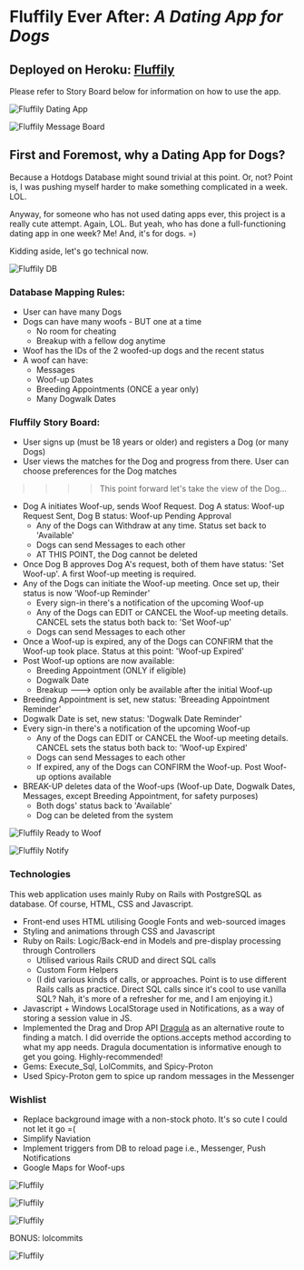 Fluffily Ever After: *A Dating App for Dogs*
============

Deployed on Heroku: [Fluffily](https://fluffily.herokuapp.com/ "Live Demo")  
------------

Please refer to Story Board below for information on how to use the app.

![Fluffily Dating App](Screen%20Shot%202019-04-25%20at%204.33.15%20pm.png "Dating App")

![Fluffily Message Board](Screen%20Shot%202019-04-25%20at%204.36.04%20pm.png "Message Board")

First and Foremost, why a Dating App for Dogs?
------------

Because a Hotdogs Database might sound trivial at this point. Or, not? Point is, I was pushing myself harder to make something complicated in a week. LOL.

Anyway, for someone who has not used dating apps ever, this project is a really cute attempt. Again, LOL. But yeah, who has done a full-functioning dating app in one week? Me! And, it's for dogs. =)

Kidding aside, let's go technical now.

![Fluffily DB](Fluffily.png "Fluffily Database Mapping")

### Database Mapping Rules: ###

  * User can have many Dogs
  * Dogs can have many woofs - BUT one at a time
    * No room for cheating
    * Breakup with a fellow dog anytime
  * Woof has the IDs of the 2 woofed-up dogs and the recent status
  * A woof can have:
    * Messages
    * Woof-up Dates
    * Breeding Appointments (ONCE a year only)
    * Many Dogwalk Dates

### Fluffily Story Board: ###

  * User signs up (must be 18 years or older) and registers a Dog (or many Dogs)
  * User views the matches for the Dog and progress from there. User can choose preferences for the Dog matches
  
  >>>> This point forward let's take the view of the Dog... 
  * Dog A initiates Woof-up, sends Woof Request. Dog A status: Woof-up Request Sent, Dog B status: Woof-up Pending Approval
    * Any of the Dogs can Withdraw at any time. Status set back to 'Available'
    * Dogs can send Messages to each other
    * AT THIS POINT, the Dog cannot be deleted
  * Once Dog B approves Dog A's request, both of them have status: 'Set Woof-up'. A first Woof-up meeting is required.
  * Any of the Dogs can initiate the Woof-up meeting. Once set up, their status is now 'Woof-up Reminder'
    * Every sign-in there's a notification of the upcoming Woof-up
    * Any of the Dogs can EDIT or CANCEL the Woof-up meeting details. CANCEL sets the status both back to: 'Set Woof-up' 
    * Dogs can send Messages to each other
  * Once a Woof-up is expired, any of the Dogs can CONFIRM that the Woof-up took place. Status at this point: 'Woof-up Expired'
  * Post Woof-up options are now available:
    * Breeding Appointment (ONLY if eligible)
    * Dogwalk Date
    * Breakup ---> option only be available after the initial Woof-up
  * Breeding Appointment is set, new status: 'Breeading Appointment Reminder'
  * Dogwalk Date is set, new status: 'Dogwalk Date Reminder'
  * Every sign-in there's a notification of the upcoming Woof-up
    * Any of the Dogs can EDIT or CANCEL the Woof-up meeting details. CANCEL sets the status both back to: 'Woof-up Expired' 
    * Dogs can send Messages to each other
    * If expired, any of the Dogs can CONFIRM the Woof-up. Post Woof-up options available
  * BREAK-UP deletes data of the Woof-ups (Woof-up Date, Dogwalk Dates, Messages, except Breeding Appointment, for safety purposes)
    * Both dogs' status back to 'Available'
    * Dog can be deleted from the system

![Fluffily Ready to Woof](Screen%20Shot%202019-04-27%20at%2011.56.43%20am.png "Ready to Woof?")

![Fluffily Notify](Screen%20Shot%202019-04-25%20at%204.32.08%20pm.png "Notification")

### Technologies ###

This web application uses mainly Ruby on Rails with PostgreSQL as database. Of course, HTML, CSS and Javascript.

  * Front-end uses HTML utilising Google Fonts and web-sourced images
  * Styling and animations through CSS and Javascript
  * Ruby on Rails: Logic/Back-end in Models and pre-display processing through Controllers
     * Utilised various Rails CRUD and direct SQL calls   
     * Custom Form Helpers
     * (I did various kinds of calls, or approaches. Point is to use different Rails calls as practice. Direct SQL calls since it's cool to use vanilla SQL? Nah, it's more of a refresher for me, and I am enjoying it.)
  * Javascript + Windows LocalStorage used in Notifications, as a way of storing a session value in JS.
  * Implemented the Drag and Drop API [Dragula](https://bevacqua.github.io/dragula/) as an alternative route to finding a match. I did override the options.accepts method according to what my app needs. Dragula documentation is informative enough to get you going. Highly-recommended!
  * Gems: Execute_Sql, LolCommits, and Spicy-Proton
  * Used Spicy-Proton gem to spice up random messages in the Messenger
  
### Wishlist ###

  * Replace background image with a non-stock photo. It's so cute I could not let it go =(
  * Simplify Naviation
  * Implement triggers from DB to reload page i.e., Messenger, Push Notifications
  * Google Maps for Woof-ups

![Fluffily](Screen%20Shot%202019-04-27%20at%2012.04.17%20pm.png "Post-Woof Options")

![Fluffily](Screen%20Shot%202019-04-27%20at%2012.05.15%20pm.png "Breeding Appointment")

![Fluffily](Screen%20Shot%202019-04-27%20at%209.09.30%20am.png "Breakup")

BONUS: lolcommits

![Fluffily](lolcommits.jpg "lolcommits")
